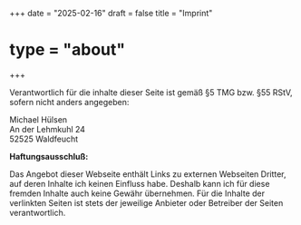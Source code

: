 +++
date = "2025-02-16"
draft = false
title = "Imprint"
# type = "about"
+++

Verantwortlich für die inhalte dieser Seite ist gemäß §5 TMG bzw. §55 RStV, sofern nicht anders angegeben:

Michael Hülsen\
An der Lehmkuhl 24\
52525 Waldfeucht

**Haftungsausschluß:**

Das Angebot dieser Webseite enthält Links zu externen Webseiten Dritter, auf deren Inhalte ich keinen Einfluss habe.
Deshalb kann ich für diese fremden Inhalte auch keine Gewähr übernehmen. Für die Inhalte der verlinkten Seiten ist
stets der jeweilige
Anbieter oder Betreiber der Seiten verantwortlich.
